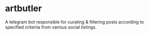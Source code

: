 # artbutler
A telegram bot responsible for curating &amp; filtering posts according to specified criteriia from various social listings.
